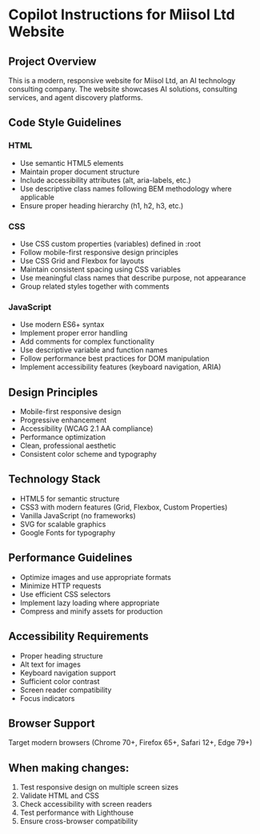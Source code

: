 <!-- Use this file to provide workspace-specific custom instructions to Copilot. For more details, visit https://code.visualstudio.com/docs/copilot/copilot-customization#_use-a-githubcopilotinstructionsmd-file -->

# Copilot Instructions for Miisol Ltd Website

## Project Overview

This is a modern, responsive website for Miisol Ltd, an AI technology consulting company. The website showcases AI solutions, consulting services, and agent discovery platforms.

## Code Style Guidelines

### HTML

- Use semantic HTML5 elements
- Maintain proper document structure
- Include accessibility attributes (alt, aria-labels, etc.)
- Use descriptive class names following BEM methodology where applicable
- Ensure proper heading hierarchy (h1, h2, h3, etc.)

### CSS

- Use CSS custom properties (variables) defined in :root
- Follow mobile-first responsive design principles
- Use CSS Grid and Flexbox for layouts
- Maintain consistent spacing using CSS variables
- Use meaningful class names that describe purpose, not appearance
- Group related styles together with comments

### JavaScript

- Use modern ES6+ syntax
- Implement proper error handling
- Add comments for complex functionality
- Use descriptive variable and function names
- Follow performance best practices for DOM manipulation
- Implement accessibility features (keyboard navigation, ARIA)

## Design Principles

- Mobile-first responsive design
- Progressive enhancement
- Accessibility (WCAG 2.1 AA compliance)
- Performance optimization
- Clean, professional aesthetic
- Consistent color scheme and typography

## Technology Stack

- HTML5 for semantic structure
- CSS3 with modern features (Grid, Flexbox, Custom Properties)
- Vanilla JavaScript (no frameworks)
- SVG for scalable graphics
- Google Fonts for typography

## Performance Guidelines

- Optimize images and use appropriate formats
- Minimize HTTP requests
- Use efficient CSS selectors
- Implement lazy loading where appropriate
- Compress and minify assets for production

## Accessibility Requirements

- Proper heading structure
- Alt text for images
- Keyboard navigation support
- Sufficient color contrast
- Screen reader compatibility
- Focus indicators

## Browser Support

Target modern browsers (Chrome 70+, Firefox 65+, Safari 12+, Edge 79+)

## When making changes:

1. Test responsive design on multiple screen sizes
2. Validate HTML and CSS
3. Check accessibility with screen readers
4. Test performance with Lighthouse
5. Ensure cross-browser compatibility
